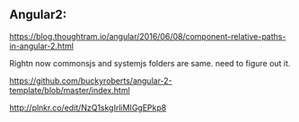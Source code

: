 ## Angular2:
https://blog.thoughtram.io/angular/2016/06/08/component-relative-paths-in-angular-2.html

Rightn now commonsjs and systemjs folders are same. need to figure out it.

https://github.com/buckyroberts/angular-2-template/blob/master/index.html




http://plnkr.co/edit/NzQ1skgIrliMIGgEPkp8